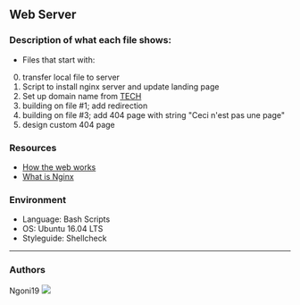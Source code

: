 ## Web Server

### Description of what each file shows:
* Files that start with:
0. transfer local file to server
1. Script to install nginx server and update landing page
2. Set up domain name from [TECH](https://get.tech/#tech-domain)
3. building on file #1; add redirection
4. building  on file #3; add 404 page with string "Ceci n'est pas une page"
5. design custom 404 page

### Resources
* [How the web works](https://developer.mozilla.org/en-US/docs/Learn/Getting_started_with_the_web)
* [What is Nginx](https://en.wikipedia.org/wiki/Nginx)

### Environment
* Language: Bash Scripts
* OS: Ubuntu 16.04 LTS
* Styleguide: Shellcheck

---
### Authors
Ngoni19 <a href = "https://wa.me/+263776264077"><img src="https://img.icons8.com/fluent/48/000000/whatsapp.png"></a>

